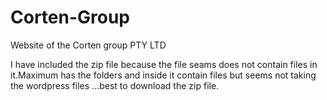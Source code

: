 # Corten-Group
Website of the Corten group PTY LTD


I have included the zip file because the file seams does not contain files in it.Maximum has the folders and inside it contain files but seems not taking the wordpress files ...best to download the zip file.

